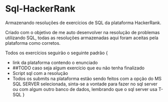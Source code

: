 # Sql-HackerRank

Armazenando resoluções de exercícios de SQL da plataforma HackerRank.

Criado com o objetivo de me auto desenvolver na resolução de problemas utilizando SQL, todas as resoluções armazenadas aqui foram aceitas pela plataforma como corretos.

Todos os exercícios seguirão o seguinte padrão 
{
  - link da plataforma contendo o enunciado
  - ##TODO caso seja algum exercício que eu não tenha finalizado
  - Script sql com a resolução
  - Todos os submits na plataforma estão sendo feitos com a opção do MS SQL SERVER selecionada, sinta-se a vontade para fazer no sql server ou com algum outro banco de dados, lembrando que o sql server usa T-SQL
}

